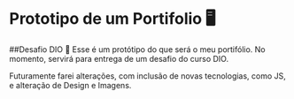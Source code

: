 # Prototipo de um Portifolio 🖥️
##Desafio DIO 🥇
Esse é um protótipo do que será o meu portifólio. No momento, servirá para entrega de um desafio do curso DIO.

Futuramente farei alterações, com inclusão de novas tecnologias, como JS, e alteração de Design e Imagens.

